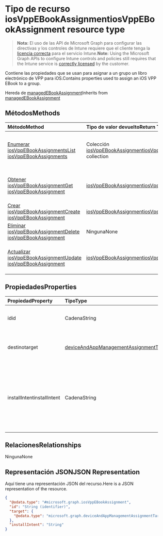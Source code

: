 # <a name="iosvppebookassignment-resource-type"></a><span data-ttu-id="615af-101">Tipo de recurso iosVppEBookAssignment</span><span class="sxs-lookup"><span data-stu-id="615af-101">iosVppEBookAssignment resource type</span></span>

> <span data-ttu-id="615af-102">**Nota:** El uso de las API de Microsoft Graph para configurar las directivas y los controles de Intune requiere que el cliente tenga la [licencia correcta](https://go.microsoft.com/fwlink/?linkid=839381) para el servicio Intune.</span><span class="sxs-lookup"><span data-stu-id="615af-102">**Note:** Using the Microsoft Graph APIs to configure Intune controls and policies still requires that the Intune service is [correctly licensed](https://go.microsoft.com/fwlink/?linkid=839381) by the customer.</span></span>

<span data-ttu-id="615af-103">Contiene las propiedades que se usan para asignar a un grupo un libro electrónico de VPP para iOS.</span><span class="sxs-lookup"><span data-stu-id="615af-103">Contains properties used to assign an iOS VPP EBook to a group.</span></span>

<span data-ttu-id="615af-104">Hereda de [managedEBookAssignment](../resources/intune_books_managedebookassignment.md)</span><span class="sxs-lookup"><span data-stu-id="615af-104">Inherits from [managedEBookAssignment](../resources/intune_books_managedebookassignment.md)</span></span>

## <a name="methods"></a><span data-ttu-id="615af-105">Métodos</span><span class="sxs-lookup"><span data-stu-id="615af-105">Methods</span></span>
|<span data-ttu-id="615af-106">Método</span><span class="sxs-lookup"><span data-stu-id="615af-106">Method</span></span>|<span data-ttu-id="615af-107">Tipo de valor devuelto</span><span class="sxs-lookup"><span data-stu-id="615af-107">Return Type</span></span>|<span data-ttu-id="615af-108">Descripción</span><span class="sxs-lookup"><span data-stu-id="615af-108">Description</span></span>|
|:---|:---|:---|
|[<span data-ttu-id="615af-109">Enumerar iosVppEBookAssignments</span><span class="sxs-lookup"><span data-stu-id="615af-109">List iosVppEBookAssignments</span></span>](../api/intune_books_iosvppebookassignment_list.md)|<span data-ttu-id="615af-110">Colección [iosVppEBookAssignment](../resources/intune_books_iosvppebookassignment.md)</span><span class="sxs-lookup"><span data-stu-id="615af-110">[iosVppEBookAssignment](../resources/intune_books_iosvppebookassignment.md) collection</span></span>|<span data-ttu-id="615af-111">Enumere las propiedades y las relaciones de los objetos [iosVppEBookAssignment](../resources/intune_books_iosvppebookassignment.md).</span><span class="sxs-lookup"><span data-stu-id="615af-111">List properties and relationships of the [iosVppEBookAssignment](../resources/intune_books_iosvppebookassignment.md) objects.</span></span>|
|[<span data-ttu-id="615af-112">Obtener iosVppEBookAssignment</span><span class="sxs-lookup"><span data-stu-id="615af-112">Get iosVppEBookAssignment</span></span>](../api/intune_books_iosvppebookassignment_get.md)|[<span data-ttu-id="615af-113">iosVppEBookAssignment</span><span class="sxs-lookup"><span data-stu-id="615af-113">iosVppEBookAssignment</span></span>](../resources/intune_books_iosvppebookassignment.md)|<span data-ttu-id="615af-114">Lea las propiedades y las relaciones del objeto [iosVppEBookAssignment](../resources/intune_books_iosvppebookassignment.md).</span><span class="sxs-lookup"><span data-stu-id="615af-114">Read properties and relationships of [plannerPlanDetails](../resources/intune_books_iosvppebookassignment.md) object.</span></span>|
|[<span data-ttu-id="615af-115">Crear iosVppEBookAssignment</span><span class="sxs-lookup"><span data-stu-id="615af-115">Create iosVppEBookAssignment</span></span>](../api/intune_books_iosvppebookassignment_create.md)|[<span data-ttu-id="615af-116">iosVppEBookAssignment</span><span class="sxs-lookup"><span data-stu-id="615af-116">iosVppEBookAssignment</span></span>](../resources/intune_books_iosvppebookassignment.md)|<span data-ttu-id="615af-117">Cree un objeto [iosVppEBookAssignment](../resources/intune_books_iosvppebookassignment.md).</span><span class="sxs-lookup"><span data-stu-id="615af-117">Create a new [plannerBucket](../resources/intune_books_iosvppebookassignment.md) object.</span></span>|
|[<span data-ttu-id="615af-118">Eliminar iosVppEBookAssignment</span><span class="sxs-lookup"><span data-stu-id="615af-118">Delete iosVppEBookAssignment</span></span>](../api/intune_books_iosvppebookassignment_delete.md)|<span data-ttu-id="615af-119">Ninguna</span><span class="sxs-lookup"><span data-stu-id="615af-119">None</span></span>|<span data-ttu-id="615af-120">Elimina un [iosVppEBookAssignment](../resources/intune_books_iosvppebookassignment.md).</span><span class="sxs-lookup"><span data-stu-id="615af-120">Deletes a [iosVppEBookAssignment](../resources/intune_books_iosvppebookassignment.md).</span></span>|
|[<span data-ttu-id="615af-121">Actualizar iosVppEBookAssignment</span><span class="sxs-lookup"><span data-stu-id="615af-121">Update iosVppEBookAssignment</span></span>](../api/intune_books_iosvppebookassignment_update.md)|[<span data-ttu-id="615af-122">iosVppEBookAssignment</span><span class="sxs-lookup"><span data-stu-id="615af-122">iosVppEBookAssignment</span></span>](../resources/intune_books_iosvppebookassignment.md)|<span data-ttu-id="615af-123">Actualice las propiedades de un objeto [iosVppEBookAssignment](../resources/intune_books_iosvppebookassignment.md).</span><span class="sxs-lookup"><span data-stu-id="615af-123">Update the properties of a [calendar](../resources/intune_books_iosvppebookassignment.md) object.</span></span>|

## <a name="properties"></a><span data-ttu-id="615af-124">Propiedades</span><span class="sxs-lookup"><span data-stu-id="615af-124">Properties</span></span>
|<span data-ttu-id="615af-125">Propiedad</span><span class="sxs-lookup"><span data-stu-id="615af-125">Property</span></span>|<span data-ttu-id="615af-126">Tipo</span><span class="sxs-lookup"><span data-stu-id="615af-126">Type</span></span>|<span data-ttu-id="615af-127">Descripción</span><span class="sxs-lookup"><span data-stu-id="615af-127">Description</span></span>|
|:---|:---|:---|
|<span data-ttu-id="615af-128">id</span><span class="sxs-lookup"><span data-stu-id="615af-128">id</span></span>|<span data-ttu-id="615af-129">Cadena</span><span class="sxs-lookup"><span data-stu-id="615af-129">String</span></span>|<span data-ttu-id="615af-130">Clave de la entidad.</span><span class="sxs-lookup"><span data-stu-id="615af-130">Key of the setting.</span></span> <span data-ttu-id="615af-131">Heredado de [managedEBookAssignment](../resources/intune_books_managedebookassignment.md)</span><span class="sxs-lookup"><span data-stu-id="615af-131">Inherited from [managedEBookAssignment](../resources/intune_books_managedebookassignment.md)</span></span>|
|<span data-ttu-id="615af-132">destino</span><span class="sxs-lookup"><span data-stu-id="615af-132">target</span></span>|[<span data-ttu-id="615af-133">deviceAndAppManagementAssignmentTarget</span><span class="sxs-lookup"><span data-stu-id="615af-133">deviceAndAppManagementAssignmentTarget</span></span>](../resources/intune_books_deviceandappmanagementassignmenttarget.md)|<span data-ttu-id="615af-134">El destino de la asignación para el libro electrónico.</span><span class="sxs-lookup"><span data-stu-id="615af-134">The assignment target for eBook.</span></span> <span data-ttu-id="615af-135">Heredado de [managedEBookAssignment](../resources/intune_books_managedebookassignment.md)</span><span class="sxs-lookup"><span data-stu-id="615af-135">Inherited from [managedEBookAssignment](../resources/intune_books_managedebookassignment.md)</span></span>|
|<span data-ttu-id="615af-136">installIntent</span><span class="sxs-lookup"><span data-stu-id="615af-136">installIntent</span></span>|<span data-ttu-id="615af-137">Cadena</span><span class="sxs-lookup"><span data-stu-id="615af-137">String</span></span>|<span data-ttu-id="615af-138">El objetivo de instalación para el libro electrónico.</span><span class="sxs-lookup"><span data-stu-id="615af-138">The install intent for eBook.</span></span> <span data-ttu-id="615af-139">Heredado de [managedEBookAssignment](../resources/intune_books_managedebookassignment.md). Los valores posibles son: `available`, `required`, `uninstall` y `availableWithoutEnrollment`.</span><span class="sxs-lookup"><span data-stu-id="615af-139">Inherited from [managedEBookAssignment](../resources/intune_books_managedebookassignment.md) Possible values are: `available`, `required`, `uninstall`, `availableWithoutEnrollment`.</span></span>|

## <a name="relationships"></a><span data-ttu-id="615af-140">Relaciones</span><span class="sxs-lookup"><span data-stu-id="615af-140">Relationships</span></span>
<span data-ttu-id="615af-141">Ninguna</span><span class="sxs-lookup"><span data-stu-id="615af-141">None</span></span>
## <a name="json-representation"></a><span data-ttu-id="615af-142">Representación JSON</span><span class="sxs-lookup"><span data-stu-id="615af-142">JSON Representation</span></span>
<span data-ttu-id="615af-143">Aquí tiene una representación JSON del recurso.</span><span class="sxs-lookup"><span data-stu-id="615af-143">Here is a JSON representation of the resource.</span></span>
<!-- {
  "blockType": "resource",
  "keyProperty": "id",
  "@odata.type": "microsoft.graph.iosVppEBookAssignment"
}
-->
``` json
{
  "@odata.type": "#microsoft.graph.iosVppEBookAssignment",
  "id": "String (identifier)",
  "target": {
    "@odata.type": "microsoft.graph.deviceAndAppManagementAssignmentTarget"
  },
  "installIntent": "String"
}
```



